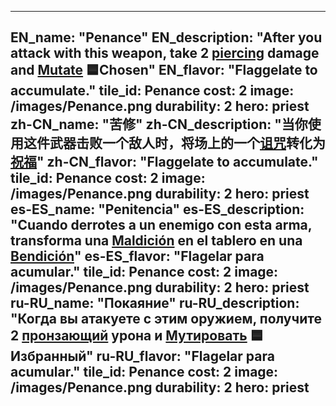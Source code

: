 ---

EN_name: "Penance"
EN_description: "After you attack with this weapon, take 2 <u>piercing</u> damage and <u>Mutate</u> 🟦Chosen"
EN_flavor: "Flaggelate to accumulate."
tile_id: Penance
cost: 2
image: /images/Penance.png
durability: 2
hero: priest
zh-CN_name: "苦修"
zh-CN_description: "当你使用这件武器击败一个敌人时，将场上的一个<u>诅咒</u>转化为<u>祝福</u>"
zh-CN_flavor: "Flaggelate to accumulate."
tile_id: Penance
cost: 2
image: /images/Penance.png
durability: 2
hero: priest
es-ES_name: "Penitencia"
es-ES_description: "Cuando derrotes a un enemigo con esta arma, transforma una <u>Maldición</u> en el tablero en una <u>Bendición</u>"
es-ES_flavor: "Flagelar para acumular."
tile_id: Penance
cost: 2
image: /images/Penance.png
durability: 2
hero: priest
ru-RU_name: "Покаяние"
ru-RU_description: "Когда вы атакуете с этим оружием, получите 2 <u>пронзающий</u> урона и <u>Мутировать</u> 🟦Избранный"
ru-RU_flavor: "Flagelar para acumular."
tile_id: Penance
cost: 2
image: /images/Penance.png
durability: 2
hero: priest
---